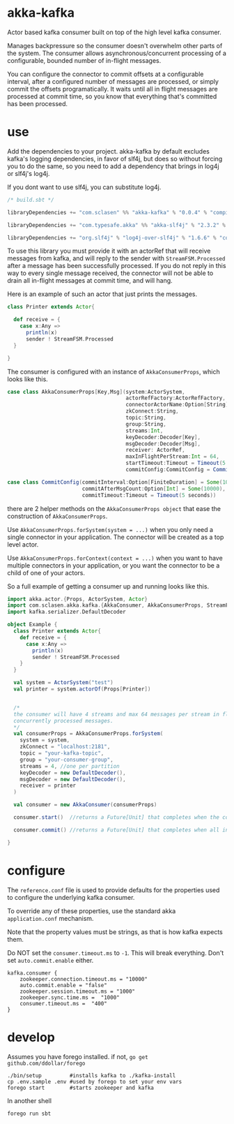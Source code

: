 akka-kafka
==========

Actor based kafka consumer built on top of the high level kafka consumer.

Manages backpressure so the consumer doesn't overwhelm other parts of the system.
The consumer allows asynchronous/concurrent processing of a configurable, bounded number of in-flight messages.

You can configure the connector to commit offsets at a configurable interval, after a configured number of messages are processed, or simply commit the offsets programatically.
It waits until all in flight messages are processed at commit time, so you know that everything that's committed has been processed.

use
===

Add the dependencies to your project. akka-kafka by default excludes kafka's logging dependencies, in favor of slf4j, but
does so without forcing you to do the same, so you need to add a dependency that brings in log4j or slf4j's log4j.

If you dont want to use slf4j, you can substitute log4j.

```scala
/* build.sbt */

libraryDependencies += "com.sclasen" %% "akka-kafka" % "0.0.4" % "compile"

libraryDependencies += "com.typesafe.akka" %% "akka-slf4j" % "2.3.2" % "compile"

libraryDependencies += "org.slf4j" % "log4j-over-slf4j" % "1.6.6" % "compile"
```

To use this library you must provide it with an actorRef that will receive messages from kafka, and will reply to the sender
with `StreamFSM.Processed` after a message has been successfully processed.  If you do not reply in this way to every single message received, the connector will not be able
to drain all in-flight messages at commit time, and will hang.

Here is an example of such an actor that just prints the messages.

```scala
class Printer extends Actor{

  def receive = {
    case x:Any =>
      println(x)
      sender ! StreamFSM.Processed
  }

}
```

The consumer is configured with an instance of `AkkaConsumerProps`, which looks like this.

```scala
case class AkkaConsumerProps[Key,Msg](system:ActorSystem,
                                      actorRefFactory:ActorRefFactory,
                                      connectorActorName:Option[String],
                                      zkConnect:String,
                                      topic:String,
                                      group:String,
                                      streams:Int,
                                      keyDecoder:Decoder[Key],
                                      msgDecoder:Decoder[Msg],
                                      receiver: ActorRef,
                                      maxInFlightPerStream:Int = 64,
                                      startTimeout:Timeout = Timeout(5 seconds),
                                      commitConfig:CommitConfig = CommitConfig())

case class CommitConfig(commitInterval:Option[FiniteDuration] = Some(10 seconds),
                        commitAfterMsgCount:Option[Int] = Some(10000),
                        commitTimeout:Timeout = Timeout(5 seconds))
```

there are 2 helper methods on the `AkkaConsumerProps object` that ease the construction of  `AkkaConsumerProps`.

Use `AkkaConsumerProps.forSystem(system = ...)` when you only need a single connector in your application. The connector will be created as a top level actor.

Use `AkkaConsumerProps.forContext(context = ...)` when you want to have multiple connectors in your application, or you want the connector to be a child of one of your actors.

So a full example of getting a consumer up and running looks like this.

```scala
import akka.actor.{Props, ActorSystem, Actor}
import com.sclasen.akka.kafka.{AkkaConsumer, AkkaConsumerProps, StreamFSM}
import kafka.serializer.DefaultDecoder

object Example {
  class Printer extends Actor{
    def receive = {
      case x:Any =>
        println(x)
        sender ! StreamFSM.Processed
    }
  }

  val system = ActorSystem("test")
  val printer = system.actorOf(Props[Printer])


  /*
  the consumer will have 4 streams and max 64 messages per stream in flight, for a total of 256
  concurrently processed messages.
  */
  val consumerProps = AkkaConsumerProps.forSystem(
    system = system,
    zkConnect = "localhost:2181",
    topic = "your-kafka-topic",
    group = "your-consumer-group",
    streams = 4, //one per partition
    keyDecoder = new DefaultDecoder(),
    msgDecoder = new DefaultDecoder(),
    receiver = printer
  )

  val consumer = new AkkaConsumer(consumerProps)

  consumer.start()  //returns a Future[Unit] that completes when the connector is started

  consumer.commit() //returns a Future[Unit] that completes when all in-flight messages are processed and offsets are committed.

}
```

configure
=========

The `reference.conf` file is used to provide defaults for the properties used to configure the underlying kafka consumer.

To override any of these properties, use the standard akka `application.conf` mechanism.

Note that the property values must be strings, as that is how kafka expects them.

Do NOT set the `consumer.timeout.ms` to `-1`. This will break everything. Don't set `auto.commit.enable` either.

```
kafka.consumer {
    zookeeper.connection.timeout.ms = "10000"
    auto.commit.enable = "false"
    zookeeper.session.timeout.ms = "1000"
    zookeeper.sync.time.ms =  "1000"
    consumer.timeout.ms =  "400"
}
```



develop
=======

Assumes you have forego installed. if not, `go get github.com/ddollar/forego`

```
./bin/setup         #installs kafka to ./kafka-install
cp .env.sample .env #used by forego to set your env vars
forego start        #starts zookeeper and kafka
```
In another shell

```
forego run sbt
```

